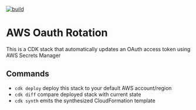 [![build](https://github.com/joekendal/aws-oauth-rotator/actions/workflows/build.yml/badge.svg?branch=main)](https://github.com/joekendal/aws-oauth-rotator/actions/workflows/build.yml)
# AWS Oauth Rotation

This is a CDK stack that automatically updates an OAuth access token using AWS Secrets Manager

## Commands

 * `cdk deploy`      deploy this stack to your default AWS account/region
 * `cdk diff`        compare deployed stack with current state
 * `cdk synth`       emits the synthesized CloudFormation template
